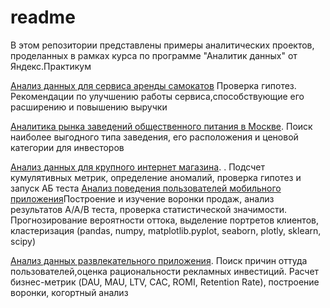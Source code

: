 # readme
В этом репозитории представлены примеры аналитических проектов, проделанных в рамках курса по программе "Аналитик данных" от Яндекс.Практикум


[Анализ данных для сервиса аренды самокатов](https://github.com/xlegatorx/statistical_data_analysis) Проверка гипотез. Рекомендации по улучшению работы сервиса,способствующие его расширению и повышению выручки

[Аналитика рынка заведений общественного питания в Москве](https://github.com/xlegatorx/stories_through_graphs). Поиск наиболее выгодного типа заведения, его расположения и ценовой категории для инвесторов

[Анализ данных для крупного интернет магазина](https://github.com/xlegatorx/business_decision_making). . Подсчет кумулятивных метрик, определение аномалий, проверка гипотез и запуск АБ теста
[Анализ поведения пользователей мобильного приложения](https://github.com/xlegatorx/sborniy2)Построение и изучение воронки продаж, анализ результатов A/A/B теста, проверка статистической значимости. Прогнозирование вероятности оттока, выделение портретов клиентов, кластеризация (pandas, numpy, matplotlib.pyplot, seaborn, plotly, sklearn, scipy)

[Анализ данных развлекательного приложения](https://github.com/xlegatorx/analysis_of_business_indicators). Поиск причин оттуда пользователей,оценка рациональности рекламных инвестиций. Расчет бизнес-метрик (DAU, MAU, LTV, CAC, ROMI, Retention Rate), построение воронки, когортный анализ
